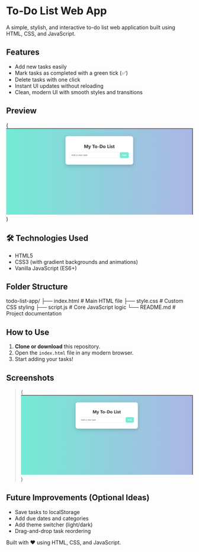 # To-Do List Web App

A simple, stylish, and interactive to-do list web application built using HTML, CSS, and JavaScript.

## Features

- Add new tasks easily
- Mark tasks as completed with a green tick (✅)
- Delete tasks with one click
- Instant UI updates without reloading
- Clean, modern UI with smooth styles and transitions

##  Preview
(![alt text](image.png))

## 🛠️ Technologies Used

- HTML5
- CSS3 (with gradient backgrounds and animations)
- Vanilla JavaScript (ES6+)

## Folder Structure

todo-list-app/
├── index.html # Main HTML file
├── style.css # Custom CSS styling
├── script.js # Core JavaScript logic
└── README.md # Project documentation


## How to Use

1. **Clone or download** this repository.
2. Open the `index.html` file in any modern browser.
3. Start adding your tasks!

## Screenshots

> (![alt text](image.png))

## Future Improvements (Optional Ideas)

- Save tasks to localStorage
- Add due dates and categories
- Add theme switcher (light/dark)
- Drag-and-drop task reordering

Built with ❤️ using HTML, CSS, and JavaScript.
